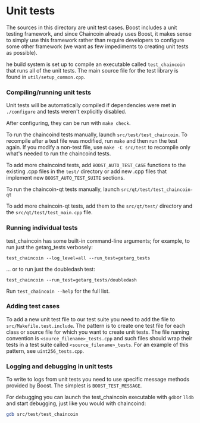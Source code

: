 # Unit tests

The sources in this directory are unit test cases. Boost includes a
unit testing framework, and since Chaincoin already uses Boost, it makes
sense to simply use this framework rather than require developers to
configure some other framework (we want as few impediments to creating
unit tests as possible).

he build system is set up to compile an executable called `test_chaincoin`
that runs all of the unit tests. The main source file for the test library is found in
`util/setup_common.cpp`.

### Compiling/running unit tests

Unit tests will be automatically compiled if dependencies were met in `./configure`
and tests weren't explicitly disabled.

After configuring, they can be run with `make check`.

To run the chaincoind tests manually, launch `src/test/test_chaincoin`. To recompile
after a test file was modified, run `make` and then run the test again. If you
modify a non-test file, use `make -C src/test` to recompile only what's needed
to run the chaincoind tests.

To add more chaincoind tests, add `BOOST_AUTO_TEST_CASE` functions to the existing
.cpp files in the `test/` directory or add new .cpp files that
implement new `BOOST_AUTO_TEST_SUITE` sections.

To run the chaincoin-qt tests manually, launch `src/qt/test/test_chaincoin-qt`

To add more chaincoin-qt tests, add them to the `src/qt/test/` directory and
the `src/qt/test/test_main.cpp` file.

### Running individual tests

test_chaincoin has some built-in command-line arguments; for
example, to run just the getarg_tests verbosely:

    test_chaincoin --log_level=all --run_test=getarg_tests

... or to run just the doubledash test:

    test_chaincoin --run_test=getarg_tests/doubledash

Run `test_chaincoin --help` for the full list.

### Adding test cases

To add a new unit test file to our test suite you need
to add the file to `src/Makefile.test.include`. The pattern is to create
one test file for each class or source file for which you want to create
unit tests. The file naming convention is `<source_filename>_tests.cpp`
and such files should wrap their tests in a test suite
called `<source_filename>_tests`. For an example of this pattern,
see `uint256_tests.cpp`.

### Logging and debugging in unit tests

To write to logs from unit tests you need to use specific message methods
provided by Boost. The simplest is `BOOST_TEST_MESSAGE`.

For debugging you can launch the test_chaincoin executable with `gdb`or `lldb` and
start debugging, just like you would with chaincoind:

```bash
gdb src/test/test_chaincoin
```
